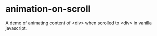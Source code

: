 # animation-on-scroll
A demo of animating content of &lt;div> when scrolled to &lt;div> in vanilla javascript.
